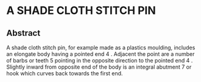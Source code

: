 # A SHADE CLOTH STITCH PIN

## Abstract
A shade cloth stitch pin, for example made as a plastics moulding, includes an elongate body having a pointed end 4 . Adjacent the point are a number of barbs or teeth 5 pointing in the opposite direction to the pointed end 4 . Slightly inward from opposite end of the body is an integral abutment 7 or hook which curves back towards the first end.